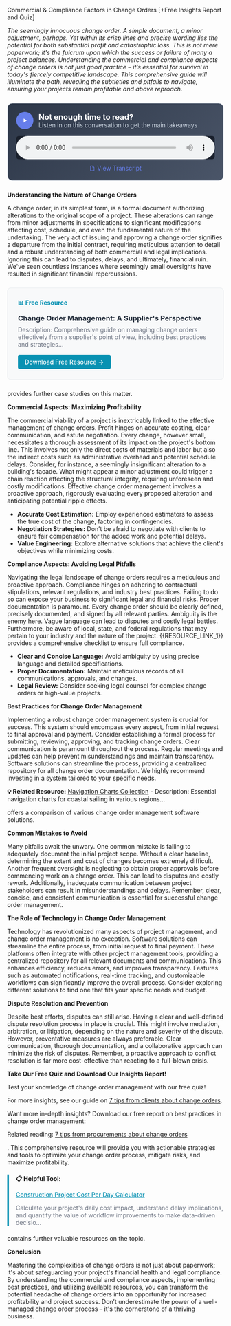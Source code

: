 Commercial & Compliance Factors in Change Orders [+Free Insights Report and Quiz]  <p><i>The seemingly innocuous change order.  A simple document, a minor adjustment, perhaps. Yet within its crisp lines and precise wording lies the potential for both substantial profit and catastrophic loss.  This is not mere paperwork; it's the fulcrum upon which the success or failure of many a project balances.  Understanding the commercial and compliance aspects of change orders is not just good practice – it’s essential for survival in today's fiercely competitive landscape.  This comprehensive guide will illuminate the path, revealing the subtleties and pitfalls to navigate, ensuring your projects remain profitable and above reproach.</i></p>


<div style="background: linear-gradient(135deg, #2D3748 0%, #4A5568 100%); padding: 20px; border-radius: 12px; margin: 24px 0; border: 1px solid #E2E8F0;">
  <div style="display: flex; align-items: center; gap: 12px; margin-bottom: 16px;">
    <div style="width: 40px; height: 40px; background: #667eea; border-radius: 50%; display: flex; align-items: center; justify-content: center;">
      <svg width="16" height="16" viewBox="0 0 24 24" fill="white">
        <path d="M8 5v14l11-7z"/>
      </svg>
    </div>
    <div>
      <h3 style="color: white; margin: 0; font-size: 18px; font-weight: bold;">Not enough time to read?</h3>
      <p style="color: #CBD5E0; margin: 0; font-size: 14px;">Listen in on this conversation to get the main takeaways</p>
    </div>
  </div>
  <audio controls style="width: 100%; background: #1A202C; border-radius: 6px;">
    <source src="/podcasts/audio/post-30.wav" type="audio/wav">
    Your browser does not support the audio element.
  </audio>
  <div style="margin-top: 12px; text-align: center;">
    <a href="/podcasts/transcripts/post-30-transcript.txt" 
       style="color: #667eea; text-decoration: none; font-size: 14px; display: inline-flex; align-items: center; gap: 4px;"
       target="_blank">
      <svg width="14" height="14" viewBox="0 0 24 24" fill="currentColor">
        <path d="M14,2H6A2,2 0 0,0 4,4V20A2,2 0 0,0 6,22H18A2,2 0 0,0 20,20V8L14,2M18,20H6V4H13V9H18V20Z"/>
      </svg>
      View Transcript
    </a>
  </div>
</div>

<p><b>Understanding the Nature of Change Orders</b></p>
<p>A change order, in its simplest form, is a formal document authorizing alterations to the original scope of a project.  These alterations can range from minor adjustments in specifications to significant modifications affecting cost, schedule, and even the fundamental nature of the undertaking. The very act of issuing and approving a change order signifies a departure from the initial contract, requiring meticulous attention to detail and a robust understanding of both commercial and legal implications. Ignoring this can lead to disputes, delays, and ultimately, financial ruin.  We've seen countless instances where seemingly small oversights have resulted in significant financial repercussions. 
<div style="background: #f8f9fa; border: 1px solid #e9ecef; border-radius: 8px; padding: 24px; margin: 24px 0;">
<h4 style="color: #0891b2; margin: 0 0 12px 0;">📊 Free Resource</h4>
<h3 style="margin: 0 0 8px 0;"><a href="/resources/change-order-management" style="color: #1f2937; text-decoration: none;">Change Order Management: A Supplier's Perspective</a></h3>
<p style="color: #6b7280; margin: 0 0 16px 0; font-size: 14px;">Description: Comprehensive guide on managing change orders effectively from a supplier's point of view, including best practices and strategies...</p>
<a href="/resources/change-order-management" style="background: #0891b2; color: white; padding: 8px 16px; border-radius: 4px; text-decoration: none; font-weight: 500; display: inline-block;">Download Free Resource →</a>
</div> provides further case studies on this matter.</p>

<p><b>Commercial Aspects: Maximizing Profitability</b></p>
<p>The commercial viability of a project is inextricably linked to the effective management of change orders.  Profit hinges on accurate costing, clear communication, and astute negotiation.  Every change, however small, necessitates a thorough assessment of its impact on the project's bottom line. This involves not only the direct costs of materials and labor but also the indirect costs such as administrative overhead and potential schedule delays.  Consider, for instance, a seemingly insignificant alteration to a building's facade. What might appear a minor adjustment could trigger a chain reaction affecting the structural integrity, requiring unforeseen and costly modifications.  Effective change order management involves a proactive approach, rigorously evaluating every proposed alteration and anticipating potential ripple effects.</p>
<ul>
<li><b>Accurate Cost Estimation:</b> Employ experienced estimators to assess the true cost of the change, factoring in contingencies.</li>
<li><b>Negotiation Strategies:</b> Don’t be afraid to negotiate with clients to ensure fair compensation for the added work and potential delays.</li>
<li><b>Value Engineering:</b> Explore alternative solutions that achieve the client's objectives while minimizing costs.</li>
</ul>  <p><b>Compliance Aspects: Avoiding Legal Pitfalls</b></p>
<p>Navigating the legal landscape of change orders requires a meticulous and proactive approach.  Compliance hinges on adhering to contractual stipulations, relevant regulations, and industry best practices.  Failing to do so can expose your business to significant legal and financial risks.  Proper documentation is paramount. Every change order should be clearly defined, precisely documented, and signed by all relevant parties. Ambiguity is the enemy here.  Vague language can lead to disputes and costly legal battles.  Furthermore, be aware of local, state, and federal regulations that may pertain to your industry and the nature of the project. {{RESOURCE_LINK_1}} provides a comprehensive checklist to ensure full compliance.</p>
<ul>
<li><b>Clear and Concise Language:</b> Avoid ambiguity by using precise language and detailed specifications.</li>
<li><b>Proper Documentation:</b> Maintain meticulous records of all communications, approvals, and changes.</li>
<li><b>Legal Review:</b> Consider seeking legal counsel for complex change orders or high-value projects.</li>
</ul>  <p><b>Best Practices for Change Order Management</b></p>
<p>Implementing a robust change order management system is crucial for success.  This system should encompass every aspect, from initial request to final approval and payment.  Consider establishing a formal process for submitting, reviewing, approving, and tracking change orders.  Clear communication is paramount throughout the process.  Regular meetings and updates can help prevent misunderstandings and maintain transparency.  Software solutions can streamline the process, providing a centralized repository for all change order documentation. We highly recommend investing in a system tailored to your specific needs. 
<p><b>💡 Related Resource:</b> <a href="/resources/navigation-charts">Navigation Charts Collection</a> - Description: Essential navigation charts for coastal sailing in various regions...</p> offers a comparison of various change order management software solutions.</p>  <p><b>Common Mistakes to Avoid</b></p>
<p>Many pitfalls await the unwary.  One common mistake is failing to adequately document the initial project scope.  Without a clear baseline, determining the extent and cost of changes becomes extremely difficult.  Another frequent oversight is neglecting to obtain proper approvals before commencing work on a change order. This can lead to disputes and costly rework.  Additionally, inadequate communication between project stakeholders can result in misunderstandings and delays. Remember, clear, concise, and consistent communication is essential for successful change order management.</p>  <p><b>The Role of Technology in Change Order Management</b></p>
<p>Technology has revolutionized many aspects of project management, and change order management is no exception.  Software solutions can streamline the entire process, from initial request to final payment.  These platforms often integrate with other project management tools, providing a centralized repository for all relevant documents and communications. This enhances efficiency, reduces errors, and improves transparency.  Features such as automated notifications, real-time tracking, and customizable workflows can significantly improve the overall process. Consider exploring different solutions to find one that fits your specific needs and budget.</p>  <p><b>Dispute Resolution and Prevention</b></p>
<p>Despite best efforts, disputes can still arise.  Having a clear and well-defined dispute resolution process in place is crucial.  This might involve mediation, arbitration, or litigation, depending on the nature and severity of the dispute.  However, preventative measures are always preferable.  Clear communication, thorough documentation, and a collaborative approach can minimize the risk of disputes.  Remember, a proactive approach to conflict resolution is far more cost-effective than reacting to a full-blown crisis.</p>  <p><b>Take Our Free Quiz and Download Our Insights Report!</b></p>
<p>Test your knowledge of change order management with our free quiz! <p>For more insights, see our guide on <a href="/posts/post-10">7 tips from clients about change orders</a>.</p>  Want more in-depth insights? Download our free report on best practices in change order management: <p>Related reading: <a href="/posts/post-11">7 tips from procurements about change orders</a></p>.  This comprehensive resource will provide you with actionable strategies and tools to optimize your change order process, mitigate risks, and maximize profitability.  <div style="border-left: 4px solid #0891b2; padding-left: 16px; margin: 20px 0;">
<p><b>📋 Helpful Tool:</b></p>
<p><a href="/resources/project-cost-calculator" style="color: #0891b2; font-weight: 500;">Construction Project Cost Per Day Calculator</a></p>
<p style="font-size: 14px; color: #6b7280;">Calculate your project's daily cost impact, understand delay implications, and quantify the value of workflow improvements to make data-driven decisio...</p>
</div> contains further valuable resources on the topic.</p>  <p><b>Conclusion</b></p>
<p>Mastering the complexities of change orders is not just about paperwork; it's about safeguarding your project's financial health and legal compliance.  By understanding the commercial and compliance aspects, implementing best practices, and utilizing available resources, you can transform the potential headache of change orders into an opportunity for increased profitability and project success. Don’t underestimate the power of a well-managed change order process – it's the cornerstone of a thriving business.</p>
